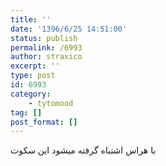 ```yaml
---
title: ''
date: '1396/6/25 14:51:00'
status: publish
permalink: /6993
author: straxico
excerpt: ''
type: post
id: 6993
category:
    - tytomood
tag: []
post_format: []
---
```

‏با هراس اشتباه گرفته میشود این سکوت